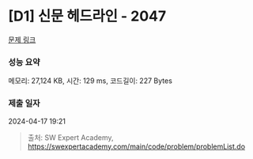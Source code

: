 # [D1] 신문 헤드라인 - 2047 

[문제 링크](https://swexpertacademy.com/main/code/problem/problemDetail.do?contestProbId=AV5QKsLaAy0DFAUq) 

### 성능 요약

메모리: 27,124 KB, 시간: 129 ms, 코드길이: 227 Bytes

### 제출 일자

2024-04-17 19:21



> 출처: SW Expert Academy, https://swexpertacademy.com/main/code/problem/problemList.do